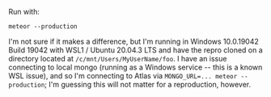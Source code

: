 Run with: 

	meteor --production

I'm not sure if it makes a difference, but I'm running in Windows 10.0.19042 Build 19042 with WSL1 / Ubuntu 20.04.3 LTS and have the repro cloned on a directory located at ``/c/mnt/Users/MyUserName/foo``. I have an issue connecting to local mongo (running as a Windows service -- this is a known WSL issue), and so I'm connecting to Atlas via ``MONGO_URL=... meteor --production``; I'm guessing this will not matter for a reproduction, however.
